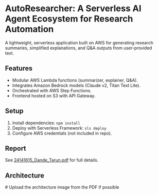 # AutoResearcher: A Serverless AI Agent Ecosystem for Research Automation

A lightweight, serverless application built on AWS for generating research summaries, simplified explanations, and Q&A outputs from user-provided text.

## Features
- Modular AWS Lambda functions (summarizer, explainer, Q&A).
- Integrates Amazon Bedrock models (Claude v2, Titan Text Lite).
- Orchestrated with AWS Step Functions.
- Frontend hosted on S3 with API Gateway.

## Setup
1. Install dependencies: `npm install`
2. Deploy with Serverless Framework: `sls deploy`
3. Configure AWS credentials (not included in repo).

## Report
See [24141615_Dande_Tarun.pdf](24141615_Dande_Tarun.pdf) for full details.

## Architecture
<image-card alt="Architecture Diagram" src="architecture_diagram.png" ></image-card>  # Upload the architecture image from the PDF if possible

